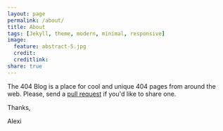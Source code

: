 ```yaml
---
layout: page
permalink: /about/
title: About
tags: [Jekyll, theme, modern, minimal, responsive]
image:
  feature: abstract-5.jpg
  credit:
  creditlink:
share: true
---
```


The 404 Blog is a place for cool and unique 404 pages from around the web. Please, send a <a href="https://github.com/404is/404is.github.io">pull request</a> if you'd like to share one.

Thanks,

Alexi
